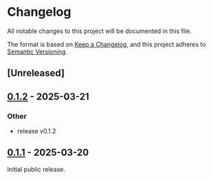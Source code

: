 # Changelog

All notable changes to this project will be documented in this file.

The format is based on [Keep a Changelog](https://keepachangelog.com/en/1.0.0/),
and this project adheres to [Semantic Versioning](https://semver.org/spec/v2.0.0.html).

## [Unreleased]

## [0.1.2](https://github.com/Paligo/xee/compare/xee-v0.1.1...xee-v0.1.2) - 2025-03-21

### Other

- release v0.1.2

## [0.1.1](https://github.com/Paligo/xee/releases/tag/xee-v0.1.1) - 2025-03-20

Initial public release.

